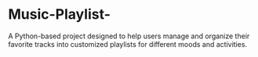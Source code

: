 # Music-Playlist-
A Python-based project designed to help users manage and organize their favorite tracks into customized playlists for different moods and activities.
